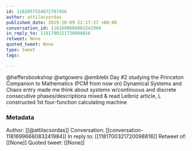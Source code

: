 ```yaml
---
id: 1182057554672787456
author: attilacsordas
published_date: 2019-10-09 22:17:37 +00:00
conversation_id: 1181699666083241984
in_reply_to: 1181700321720098816
retweet: None
quoted_tweet: None
type: tweet
tags:

---
```


@heffersbookshop @wtgowers @emblebi Day #2 studying the Princeton Companion to Mathematics (PCM from now on) Dynamical Systems and Chaos entry made me think about systems w/continuous and discrete consecutive phases/descriptions mixed &amp; read Leibniz article, L constructed 1st four-function calculating machine

### Metadata

Author: [[@attilacsordas]]
Conversation: [[conversation-1181699666083241984]]
In reply to: [[1181700321720098816]]
Retweet of: [[None]]
Quoted tweet: [[None]]
